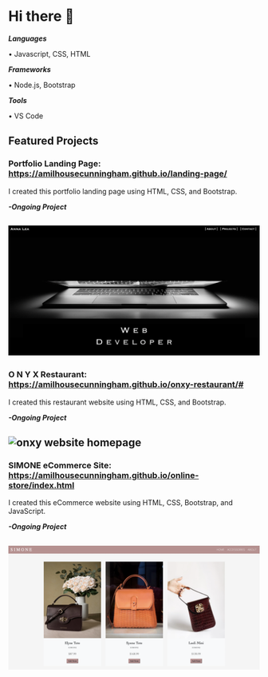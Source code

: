 # Hi there 👋

***Languages***

• Javascript, CSS, HTML

***Frameworks***

• Node.js, Bootstrap

***Tools***

• VS Code

<!--
**amilhousecunningham/amilhousecunningham** is a ✨ _special_ ✨ repository because its `README.md` (this file) appears on your GitHub profile.

Here are some ideas to get you started:

- 🔭 I’m currently working on ...
- 🌱 I’m currently learning ...
- 👯 I’m looking to collaborate on ...
- 🤔 I’m looking for help with ...
- 💬 Ask me about ...
- 📫 How to reach me: ...
- 😄 Pronouns: ...
- ⚡ Fun fact: ...
-->

## Featured Projects

### Portfolio Landing Page: https://amilhousecunningham.github.io/landing-page/
I created this portfolio landing page using HTML, CSS, and Bootstrap. 

***-Ongoing Project***

![portfolio landing page](./images/landing-page.png)
---

### O N Y X Restaurant: https://amilhousecunningham.github.io/onxy-restaurant/#
I created this restaurant website using HTML, CSS, and Bootstrap. 

***-Ongoing Project***

![onxy website homepage](./images/onxy.png)
---
### SIMONE eCommerce Site: https://amilhousecunningham.github.io/online-store/index.html
I created this eCommerce website using HTML, CSS, Bootstrap, and JavaScript. 

***-Ongoing Project***

![simone handbags webpage](./images/simone2.png)
---








